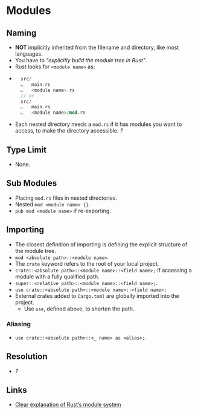 # Modules

## Naming

- **NOT** implicitly inherited from the filename and directory, like most languages.
- You have to _"explicitly build the module tree in Rust"_.
- Rust looks for `<module name>` as:
- ```rust
    src/
    ⨽   main.rs
    ⨽   <module name>.rs
    // or
    src/
    ⨽   main.rs
    ⨽   <module name>/mod.rs
  ```
- Each nested directory needs a `mod.rs` if it has modules you want to access, to make the directory accessible. _?_

## Type Limit

- None.

## Sub Modules

- Placing `mod.rs` files in nested directories.
- Nested `mod <module name> {}`.
- `pub mod <module name>` if re-exporting.

## Importing

- The closest definition of importing is defining the explicit structure of the module tree.
- `mod <absolute path>::<module name>`.
- The `crate` keyword refers to the root of your local project.
- `crate::<absolute path>::<module name>::<field name>;` if accessing a module with a fully qualified path.
- `super::<relative path>::<module name>::<field name>;`.
- `use crate::<absolute path>::<module name>::<field name>;`
- External crates added to `Cargo.toml` are globally imported into the project.
    + Use `use`, defined above, to shorten the path.

### Aliasing

- `use crate::<absolute path>::<_ name> as <alias>;`.

## Resolution

- _?_

## Links

- [Clear explanation of Rust’s module system](http://www.sheshbabu.com/posts/rust-module-system/)